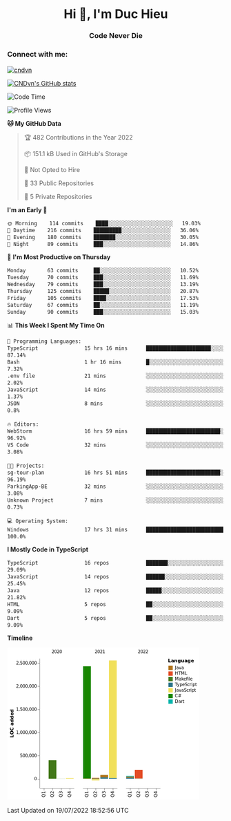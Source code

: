 <h1 align="center">Hi 👋, I'm Duc Hieu</h1>
<h3 align="center">Code Never Die</h3>

<h3 align="left">Connect with me:</h3>
<p align="left">
<a href="https://linkedin.com/in/cndvn" target="blank"><img align="center" src="https://img.shields.io/badge/LinkedIn-0077B5?style=for-the-badge&logo=linkedin&logoColor=white" alt="cndvn"/></a>
<!--
<a href="https://fb.com/cnd.duchieu" target="blank"><img align="center" src="https://img.shields.io/badge/Facebook-1877F2?style=for-the-badge&logo=facebook&logoColor=white" alt="cnd.duchieu"/></a>
 -->
</p>

[![CNDvn's GitHub stats](https://github-readme-stats.vercel.app/api?username=cndvn)](https://github.com/anuraghazra/github-readme-stats)

<!--START_SECTION:waka-->
![Code Time](http://img.shields.io/badge/Code%20Time-0%20secs-blue)

![Profile Views](http://img.shields.io/badge/Profile%20Views-1-blue)

**🐱 My GitHub Data** 

> 🏆 482 Contributions in the Year 2022
 > 
> 📦 151.1 kB Used in GitHub's Storage 
 > 
> 🚫 Not Opted to Hire
 > 
> 📜 33 Public Repositories 
 > 
> 🔑 5 Private Repositories  
 > 
**I'm an Early 🐤** 

```text
🌞 Morning    114 commits    ████░░░░░░░░░░░░░░░░░░░░░   19.03% 
🌆 Daytime    216 commits    █████████░░░░░░░░░░░░░░░░   36.06% 
🌃 Evening    180 commits    ███████░░░░░░░░░░░░░░░░░░   30.05% 
🌙 Night      89 commits     ███░░░░░░░░░░░░░░░░░░░░░░   14.86%

```
📅 **I'm Most Productive on Thursday** 

```text
Monday       63 commits     ██░░░░░░░░░░░░░░░░░░░░░░░   10.52% 
Tuesday      70 commits     ███░░░░░░░░░░░░░░░░░░░░░░   11.69% 
Wednesday    79 commits     ███░░░░░░░░░░░░░░░░░░░░░░   13.19% 
Thursday     125 commits    █████░░░░░░░░░░░░░░░░░░░░   20.87% 
Friday       105 commits    ████░░░░░░░░░░░░░░░░░░░░░   17.53% 
Saturday     67 commits     ██░░░░░░░░░░░░░░░░░░░░░░░   11.19% 
Sunday       90 commits     ███░░░░░░░░░░░░░░░░░░░░░░   15.03%

```


📊 **This Week I Spent My Time On** 

```text
💬 Programming Languages: 
TypeScript               15 hrs 16 mins      █████████████████████░░░░   87.14% 
Bash                     1 hr 16 mins        █░░░░░░░░░░░░░░░░░░░░░░░░   7.32% 
.env file                21 mins             ░░░░░░░░░░░░░░░░░░░░░░░░░   2.02% 
JavaScript               14 mins             ░░░░░░░░░░░░░░░░░░░░░░░░░   1.37% 
JSON                     8 mins              ░░░░░░░░░░░░░░░░░░░░░░░░░   0.8%

🔥 Editors: 
WebStorm                 16 hrs 59 mins      ████████████████████████░   96.92% 
VS Code                  32 mins             ░░░░░░░░░░░░░░░░░░░░░░░░░   3.08%

🐱‍💻 Projects: 
sg-tour-plan             16 hrs 51 mins      ████████████████████████░   96.19% 
ParkingApp-BE            32 mins             ░░░░░░░░░░░░░░░░░░░░░░░░░   3.08% 
Unknown Project          7 mins              ░░░░░░░░░░░░░░░░░░░░░░░░░   0.73%

💻 Operating System: 
Windows                  17 hrs 31 mins      █████████████████████████   100.0%

```

**I Mostly Code in TypeScript** 

```text
TypeScript               16 repos            ███████░░░░░░░░░░░░░░░░░░   29.09% 
JavaScript               14 repos            ██████░░░░░░░░░░░░░░░░░░░   25.45% 
Java                     12 repos            █████░░░░░░░░░░░░░░░░░░░░   21.82% 
HTML                     5 repos             ██░░░░░░░░░░░░░░░░░░░░░░░   9.09% 
Dart                     5 repos             ██░░░░░░░░░░░░░░░░░░░░░░░   9.09%

```


**Timeline**

![Chart not found](https://raw.githubusercontent.com/CNDvn/CNDvn/main/charts/bar_graph.png) 


 Last Updated on 19/07/2022 18:52:56 UTC
<!--END_SECTION:waka-->
